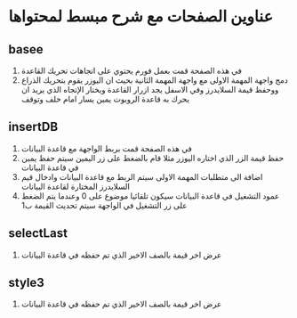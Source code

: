 # عناوين الصفحات مع شرح مبسط لمحتواها 
## basee 
1. في هذه الصفحة قمت بعمل فورم يحتوي على اتجاهات تحريك القاعدة  
2. دمج واجهة المهمة الاولى مع واجهة المهمة الثانية بحيث ان اليوزر يقوم بتحريك الذراع ووحفظ قيمة السلايدرز وفي الاسفل يجد ازرار القاعدة ويختار الإتجاه الذي يريد ان يحرك به قاعدة الروبوت يمين يسار امام خلف وتوقف

## insertDB
1. في هذه الصفحة قمت بربط الواجهة مع قاعدة البيانات 
2.  حفظ قيمة الزر الذي اختاره اليوزر مثلا قام بالضغط على زر اليمين سيتم حفظ يمين في قاعدة البيانات
3.  اضافة الى متطلبات المهمة الاولى سيتم الربط مع قاعدة البيانات وادخال قيم السلايدرز المختارة لقاعدة البيانات 
4.  عمود التشغيل في قاعدة البيانات سيكون تلقائيا موضوع على 0 وعندما يتم الضغط على زر التشغيل في الواجهة سيتم تحديث القيمة ب1
## selectLast
1. عرض اخر قيمة بالصف الاخير الذي تم حفظه في قاعدة البيانات 
## style3
1. عرض اخر قيمة بالصف الاخير الذي تم حفظه في قاعدة البيانات
